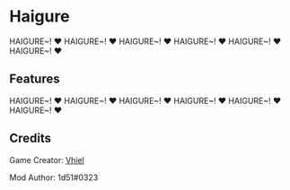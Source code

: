 # Haigure
HAIGURE~! ♥ HAIGURE~! ♥ HAIGURE~! ♥ HAIGURE~! ♥ HAIGURE~! ♥ HAIGURE~! ♥

## Features

HAIGURE~! ♥ HAIGURE~! ♥ HAIGURE~! ♥ HAIGURE~! ♥ HAIGURE~! ♥ HAIGURE~! ♥

## Credits

Game Creator: [Vhiel](https://twitter.com/shvhiel)

Mod Author: 1d51#0323
